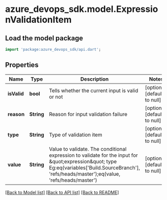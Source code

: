 # azure_devops_sdk.model.ExpressionValidationItem

## Load the model package
```dart
import 'package:azure_devops_sdk/api.dart';
```

## Properties
Name | Type | Description | Notes
------------ | ------------- | ------------- | -------------
**isValid** | **bool** | Tells whether the current input is valid or not | [optional] [default to null]
**reason** | **String** | Reason for input validation failure | [optional] [default to null]
**type** | **String** | Type of validation item | [optional] [default to null]
**value** | **String** | Value to validate. The conditional expression to validate for the input for \&quot;expression\&quot; type Eg:eq(variables[&#39;Build.SourceBranch&#39;], &#39;refs/heads/master&#39;);eq(value, &#39;refs/heads/master&#39;) | [optional] [default to null]

[[Back to Model list]](../README.md#documentation-for-models) [[Back to API list]](../README.md#documentation-for-api-endpoints) [[Back to README]](../README.md)


